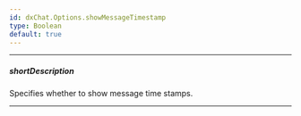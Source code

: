 ```yaml
---
id: dxChat.Options.showMessageTimestamp
type: Boolean
default: true
---
```

---
##### shortDescription
Specifies whether to show message time stamps.

---
<!-- Description goes here -->